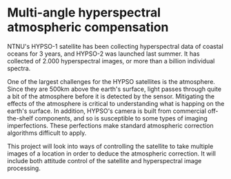 Multi-angle hyperspectral atmospheric compensation
=
NTNU's HYPSO-1 satellite has been collecting hyperspectral data of coastal oceans for 3 years, and HYPSO-2 was launched last summer. It has collected of 2.000 hyperspectral images, or more than a billion individual spectra.

One of the largest challenges for the HYPSO satellites is the atmosphere. Since they are 500km above the earth's surface, light passes through quite a bit of the atmosphere before it is detected by the sensor. 
Mitigating the effects of the atmosphere is critical to understanding what is happing on the earth's surface.
In addition, HYPSO's camera is built from commercial off-the-shelf components, and so is susceptible to some types of imaging imperfections. 
These perfections make standard atmospheric correction algorithms difficult to apply. 

This project will look into ways of controlling the satellite to take multiple images of a location in order to deduce the atmospheric correction. 
It will include both attitude control of the satellite and hyperspectral image processing. 
